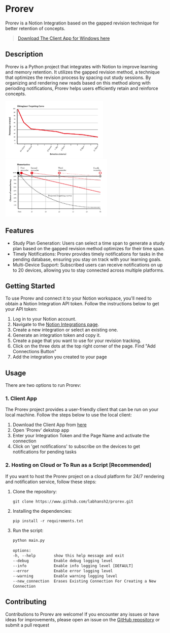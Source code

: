 # Prorev

Prorev is a Notion Integration based on the gapped revision technique for better
retention of concepts.

> [Download The Client App for Windows here](https://drive.google.com/uc?export=download&id=1XzxzJMdJfErjaVR1IypWlfamvSKfYbbj)

## Description

Prorev is a Python project that integrates with Notion to improve learning and
memory retention. It utilizes the gapped revision method, a technique that
optimizes the revision process by spacing out study sessions. By organizing and
rendering new reads based on this method along with perioding notifications,
Prorev helps users efficiently retain and reinforce concepts.

<img src="img/forgetting-v1.png" alt="Image" height="180" />
<img src="img/learning-v1-updated-1024x574.png" alt="Image" height="180" />

## Features

-   Study Plan Generation: Users can select a time span to generate a study plan
    based on the gapped revision method optimizes for their time span.
-   Timely Notifications: Prorev provides timely notifications for tasks in the
    pending database, ensuring you stay on track with your learning goals.
-   Multi-Device Support: Subscribed users can receive notifications on up to 20
    devices, allowing you to stay connected across multiple platforms.

## Getting Started

To use Prorev and connect it to your Notion workspace, you'll need to obtain a
Notion Integration API token. Follow the instructions below to get your API
token:

1. Log in to your Notion account.
2. Navigate to the
   [Notion Integrations page](https://www.notion.so/my-integrations).
3. Create a new integration or select an existing one.
4. Generate an integration token and copy it.
5. Create a page that you want to use for your revision tracking.
6. Click on the three dots at the top right corner of the page. Find "Add
   Connections Button"
7. Add the integration you created to your page

## Usage

There are two options to run Prorev:

### 1. Client App

The Prorev project provides a user-friendly client that can be run on your local
machine. Follow the steps below to use the local client:

1. Download the Client App from
   [here](https://drive.google.com/uc?export=download&id=1XzxzJMdJfErjaVR1IypWlfamvSKfYbbj)
2. Open 'Prorev' dekstop app
3. Enter your Integration Token and the Page Name and activate the connection
4. Click on 'get notifications' to subscribe on the devices to get notifications
   for pending tasks

### 2. Hosting on Cloud or To Run as a Script [Recommended]

If you want to host the Prorev project on a cloud platform for 24/7 rendering
and notification service, follow these steps:

1. Clone the repository:
    ```
    git clone https://www.github.com/labhansh2/prorev.git
    ```
2. Installing the dependencies:
    ```
    pip install -r requirements.txt
    ```
3. Run the script:

    ```
    python main.py

    options:
    -h, --help        show this help message and exit
    --debug           Enable debug logging level
    --info            Enable info logging level [DEFAULT]
    --error           Enable error logging level
    --warning         Enable warning logging level
    --new_connection  Erases Existing Connection For Creating a New Connection
    ```

## Contributing

Contributions to Prorev are welcome! If you encounter any issues or have ideas
for improvements, please open an issue on the
[GitHub repository](https://www.github.com/labhansh2/prorev.git) or submit a
pull request
